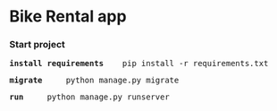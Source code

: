 <h1>Bike Rental app</h1>

<h3>Start project</h3>
<pre><b>install requirements</b>    pip install -r requirements.txt</pre>
<pre><b>migrate</b>     python manage.py migrate</pre>
<pre><b>run</b>     python manage.py runserver</pre>
<br>
<br>
